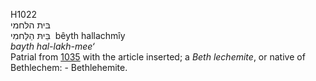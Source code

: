 <body>
  <p>H1022<br>  בּית הלּחמי  <br> בֵּיתּ הַלַּחמִי  ‎  bêyth hallachmı̂y  <br><i>bayth</i> <i>hal-lakh-mee‘ </i><br>Patrial from <a href="h1035.htm">1035</a> with the article inserted; a <i>Beth</i> <i>lechemite</i>, or native of Bethlechem: - Bethlehemite.<br></p>
 </body>